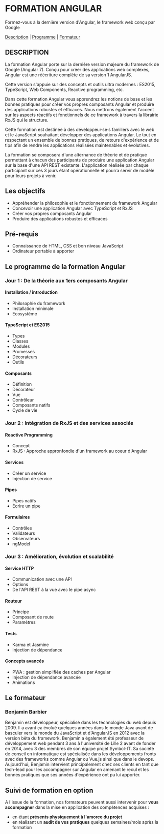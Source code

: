 # FORMATION ANGULAR

Formez-vous à la dernière version d'Angular, le framework web conçu par Google

[Description](#description) |
[Programme](#Le-Programme-de-la-Formation-Angular) |
[Formateur](#Le-formateur)

## DESCRIPTION

La formation Angular porte sur la dernière version majeure du framework de Google (Angular 7). Conçu pour créer des applications web complexes, Angular est une réécriture complète de sa version 1 AngularJS.

Cette version s'appuie sur des concepts et outils ultra modernes : ES2015, TypeScript, Web Components, Reactive programming, etc.

Dans cette formation Angular vous apprendrez les notions de base et les bonnes pratiques pour créer vos propres composants Angular et produire des applications robustes et efficaces. Nous mettrons également l'accent sur les aspects réactifs et fonctionnels de ce framework à travers la librairie RxJS qui le structure.

Cette formation est destinée à des développeur·se·s familiers avec le web et le JavaScript souhaitant développer des applications Angular. Le tout en respectant un ensemble de bonnes pratiques, de retours d'expérience et de tips afin de rendre les applications réalisées maintenables et évolutives.

La formation se composera d'une alternance de théorie et de pratique permettant à chacun des participants de produire une application Angular sur la base d'une API REST existante. L'application réalisée par chaque participant sur ces 3 jours étant opérationnelle et pourra servir de modèle pour leurs projets à venir.

## Les objectifs

* Appréhender la philosophie et le fonctionnement du framework Angular
* Concevoir une application Angular avec TypeScript et RxJS
* Créer vos propres composants Angular
* Produire des applications robustes et efficaces

## Pré-requis

* Connaissance de HTML, CSS et bon niveau JavaScript
* Ordinateur portable à apporter

## Le programme de la formation Angular

### Jour 1 : De la théorie aux 1ers composants Angular

#### Installation / introduction

* Philosophie du framework
* Installation minimale
* Ecosystème

#### TypeScript et ES2015

* Types
* Classes
* Modules
* Promesses
* Décorateurs
* Outils

#### Composants

* Définition
* Décorateur
* Vue
* Contrôleur
* Composants natifs
* Cycle de vie

### Jour 2 : Intégration de RxJS et des services associés

#### Reactive Programming

* Concept
* RxJS : Approche appronfondie d'un framework au coeur d'Angular

#### Services

* Créer un service
* Injection de service

#### Pipes

* Pipes natifs
* Écrire un pipe

#### Formulaires

* Contrôles
* Validateurs
* Observateurs
* ngModel

### Jour 3 : Amélioration, évolution et scalabilité

#### Service HTTP

* Communication avec une API
* Options
* De l'API REST à la vue avec le pipe async

#### Routeur

* Principe
* Composant de route
* Paramètres

#### Tests

* Karma et Jasmine
* Injection de dépendance

#### Concepts avancés

* PWA : gestion simplifiée des caches par Angular
* Injection de dépendance avancée
* Animations

## Le formateur

### Benjamin Barbier

Benjamin est développeur, spécialisé dans les technologies du web depuis 2009. Il a avant ça évolué quelques années dans le monde Java avant de basculer vers le monde du JavaScript et d'AngularJS en 2012 avec la version bêta du framework. Benjamin a également été professeur de développement web pendant 3 ans à l'université de Lille 2 avant de fonder en 2014, avec 3 des membres de son équipe projet Symbol-IT. Sa société de conseil en informatique est spécialisée dans les développements fronts avec des frameworks comme Angular ou Vue.js ainsi que dans le devops. Aujourd'hui, Benjamin intervient principalement chez ses clients en tant que tech-lead pour les accompagner sur Angular en amenant le recul et les bonnes pratiques que ses années d'expérience ont pu lui apporter.

## Suivi de formation en option

A l'issue de la formation, nos formateurs peuvent aussi intervenir pour **vous accompagner** dans la mise en application des compétences acquises :

* en étant **présents physiquement à l'amorce du projet**
* en réalisant un **audit de vos pratiques** quelques semaines/mois après la formation
